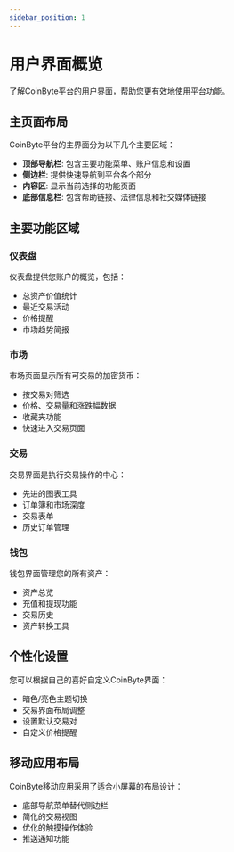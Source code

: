 ```yaml
---
sidebar_position: 1
---
```


# 用户界面概览

了解CoinByte平台的用户界面，帮助您更有效地使用平台功能。

## 主页面布局

CoinByte平台的主界面分为以下几个主要区域：

- **顶部导航栏**: 包含主要功能菜单、账户信息和设置
- **侧边栏**: 提供快速导航到平台各个部分
- **内容区**: 显示当前选择的功能页面
- **底部信息栏**: 包含帮助链接、法律信息和社交媒体链接

## 主要功能区域

### 仪表盘

仪表盘提供您账户的概览，包括：

- 总资产价值统计
- 最近交易活动
- 价格提醒
- 市场趋势简报

### 市场

市场页面显示所有可交易的加密货币：

- 按交易对筛选
- 价格、交易量和涨跌幅数据
- 收藏夹功能
- 快速进入交易页面

### 交易

交易界面是执行交易操作的中心：

- 先进的图表工具
- 订单簿和市场深度
- 交易表单
- 历史订单管理

### 钱包

钱包界面管理您的所有资产：

- 资产总览
- 充值和提现功能
- 交易历史
- 资产转换工具

## 个性化设置

您可以根据自己的喜好自定义CoinByte界面：

- 暗色/亮色主题切换
- 交易界面布局调整
- 设置默认交易对
- 自定义价格提醒

## 移动应用布局

CoinByte移动应用采用了适合小屏幕的布局设计：

- 底部导航菜单替代侧边栏
- 简化的交易视图
- 优化的触摸操作体验
- 推送通知功能 